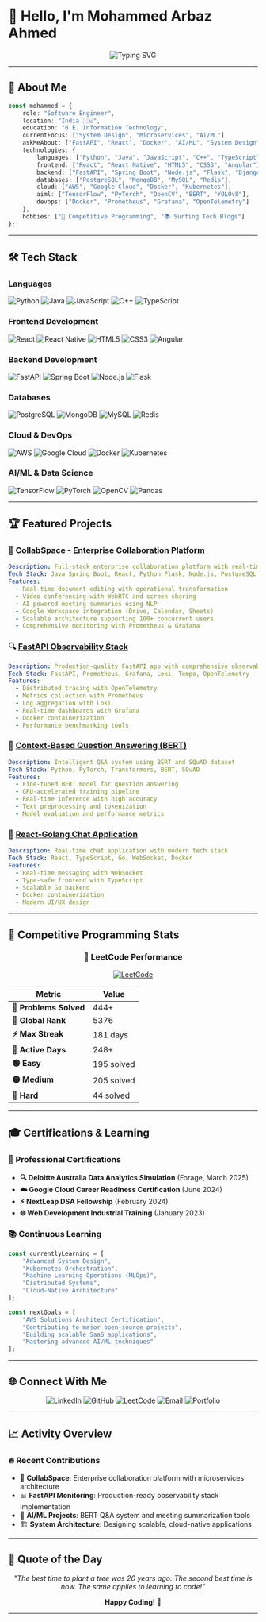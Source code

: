 # 👋 Hello, I'm Mohammed Arbaz Ahmed 

<div align="center">
  
![Typing SVG](https://readme-typing-svg.herokuapp.com?font=Fira+Code&duration=3000&pause=1000&color=00D9FF&center=true&vCenter=true&width=600&lines=Full-Stack+Software+Engineer+%F0%9F%9A%80;AI%2FML+Enthusiast+%F0%9F%A4%96;Problem+Solver+%F0%9F%A7%A9)

</div>

---

## 🚀 About Me

```typescript
const mohammed = {
    role: "Software Engineer",
    location: "India 🇮🇳",
    education: "B.E. Information Technology",
    currentFocus: ["System Design", "Microservices", "AI/ML"],
    askMeAbout: ["FastAPI", "React", "Docker", "AI/ML", "System Design"],
    technologies: {
        languages: ["Python", "Java", "JavaScript", "C++", "TypeScript"],
        frontend: ["React", "React Native", "HTML5", "CSS3", "Angular"],
        backend: ["FastAPI", "Spring Boot", "Node.js", "Flask", "Django"],
        databases: ["PostgreSQL", "MongoDB", "MySQL", "Redis"],
        cloud: ["AWS", "Google Cloud", "Docker", "Kubernetes"],
        aiml: ["TensorFlow", "PyTorch", "OpenCV", "BERT", "YOLOv8"],
        devops: ["Docker", "Prometheus", "Grafana", "OpenTelemetry"]
    },
    hobbies: ["🧩 Competitive Programming", "📚 Surfing Tech Blogs"]
};
```

---

## 🛠️ Tech Stack

### Languages
![Python](https://img.shields.io/badge/Python-3776AB?style=for-the-badge&logo=python&logoColor=white)
![Java](https://img.shields.io/badge/Java-ED8B00?style=for-the-badge&logo=openjdk&logoColor=white)
![JavaScript](https://img.shields.io/badge/JavaScript-323330?style=for-the-badge&logo=javascript&logoColor=F7DF1E)
![C++](https://img.shields.io/badge/C%2B%2B-00599C?style=for-the-badge&logo=c%2B%2B&logoColor=white)
![TypeScript](https://img.shields.io/badge/TypeScript-007ACC?style=for-the-badge&logo=typescript&logoColor=white)

### Frontend Development
![React](https://img.shields.io/badge/React-20232A?style=for-the-badge&logo=react&logoColor=61DAFB)
![React Native](https://img.shields.io/badge/React_Native-20232A?style=for-the-badge&logo=react&logoColor=61DAFB)
![HTML5](https://img.shields.io/badge/HTML5-E34F26?style=for-the-badge&logo=html5&logoColor=white)
![CSS3](https://img.shields.io/badge/CSS3-1572B6?style=for-the-badge&logo=css3&logoColor=white)
![Angular](https://img.shields.io/badge/Angular-DD0031?style=for-the-badge&logo=angular&logoColor=white)

### Backend Development
![FastAPI](https://img.shields.io/badge/FastAPI-005571?style=for-the-badge&logo=fastapi)
![Spring Boot](https://img.shields.io/badge/Spring_Boot-6DB33F?style=for-the-badge&logo=spring-boot&logoColor=white)
![Node.js](https://img.shields.io/badge/Node.js-43853D?style=for-the-badge&logo=node.js&logoColor=white)
![Flask](https://img.shields.io/badge/Flask-000000?style=for-the-badge&logo=flask&logoColor=white)

### Databases
![PostgreSQL](https://img.shields.io/badge/PostgreSQL-316192?style=for-the-badge&logo=postgresql&logoColor=white)
![MongoDB](https://img.shields.io/badge/MongoDB-4EA94B?style=for-the-badge&logo=mongodb&logoColor=white)
![MySQL](https://img.shields.io/badge/MySQL-005C84?style=for-the-badge&logo=mysql&logoColor=white)
![Redis](https://img.shields.io/badge/Redis-DC382D?style=for-the-badge&logo=redis&logoColor=white)

### Cloud & DevOps
![AWS](https://img.shields.io/badge/Amazon_AWS-FF9900?style=for-the-badge&logo=amazonaws&logoColor=white)
![Google Cloud](https://img.shields.io/badge/Google_Cloud-4285F4?style=for-the-badge&logo=google-cloud&logoColor=white)
![Docker](https://img.shields.io/badge/Docker-2496ED?style=for-the-badge&logo=docker&logoColor=white)
![Kubernetes](https://img.shields.io/badge/Kubernetes-326ce5?style=for-the-badge&logo=kubernetes&logoColor=white)

### AI/ML & Data Science
![TensorFlow](https://img.shields.io/badge/TensorFlow-FF6F00?style=for-the-badge&logo=tensorflow&logoColor=white)
![PyTorch](https://img.shields.io/badge/PyTorch-EE4C2C?style=for-the-badge&logo=pytorch&logoColor=white)
![OpenCV](https://img.shields.io/badge/OpenCV-27338e?style=for-the-badge&logo=OpenCV&logoColor=white)
![Pandas](https://img.shields.io/badge/Pandas-2C2D72?style=for-the-badge&logo=pandas&logoColor=white)

---


## 🏆 Featured Projects

### 🌟 [CollabSpace - Enterprise Collaboration Platform](https://github.com/ARBAZ1233678/CollabSpace)
```yaml
Description: Full-stack enterprise collaboration platform with real-time features
Tech Stack: Java Spring Boot, React, Python Flask, Node.js, PostgreSQL, Redis
Features: 
  - Real-time document editing with operational transformation
  - Video conferencing with WebRTC and screen sharing
  - AI-powered meeting summaries using NLP
  - Google Workspace integration (Drive, Calendar, Sheets)
  - Scalable architecture supporting 100+ concurrent users
  - Comprehensive monitoring with Prometheus & Grafana
```

### 🔍 [FastAPI Observability Stack](https://github.com/ARBAZ1233678/fastapi-monitoring)
```yaml
Description: Production-quality FastAPI app with comprehensive observability
Tech Stack: FastAPI, Prometheus, Grafana, Loki, Tempo, OpenTelemetry
Features:
  - Distributed tracing with OpenTelemetry
  - Metrics collection with Prometheus
  - Log aggregation with Loki
  - Real-time dashboards with Grafana
  - Docker containerization
  - Performance benchmarking tools
```

### 🤖 [Context-Based Question Answering (BERT)](https://github.com/ARBAZ1233678/Context-Based_Question-Answering)
```yaml
Description: Intelligent Q&A system using BERT and SQuAD dataset
Tech Stack: Python, PyTorch, Transformers, BERT, SQuAD
Features:
  - Fine-tuned BERT model for question answering
  - GPU-accelerated training pipeline
  - Real-time inference with high accuracy
  - Text preprocessing and tokenization
  - Model evaluation and performance metrics
```

### 📱 [React-Golang Chat Application](https://github.com/ARBAZ1233678/React-golang-chatApp)
```yaml
Description: Real-time chat application with modern tech stack
Tech Stack: React, TypeScript, Go, WebSocket, Docker
Features:
  - Real-time messaging with WebSocket
  - Type-safe frontend with TypeScript
  - Scalable Go backend
  - Docker containerization
  - Modern UI/UX design
```

---

## 🎯 Competitive Programming Stats

<div align="center">

### 🏅 LeetCode Performance
[![LeetCode](https://img.shields.io/badge/LeetCode-1506_Rating-FFA116?style=for-the-badge&logo=leetcode&logoColor=white)](https://codolio.com/profile/I9rRc5pB/card)

| Metric | Value |
|--------|-------|
| **🎯 Problems Solved** | 444+ |
| **🥇 Global Rank** | 5376 |
| **⚡ Max Streak** | 181 days |
| **📅 Active Days** | 248+ |
| **🟢 Easy** | 195 solved |
| **🟡 Medium** | 205 solved |
| **🔴 Hard** | 44 solved |

</div>


---

## 🎓 Certifications & Learning

### 🏅 Professional Certifications
- **🔍 Deloitte Australia Data Analytics Simulation** (Forage, March 2025)
- **☁️ Google Cloud Career Readiness Certification** (June 2024)
- **⚡ NextLeap DSA Fellowship** (February 2024)
- **🌐 Web Development Industrial Training** (January 2023)

### 📚 Continuous Learning
```javascript
const currentlyLearning = [
    "Advanced System Design",
    "Kubernetes Orchestration", 
    "Machine Learning Operations (MLOps)",
    "Distributed Systems",
    "Cloud-Native Architecture"
];

const nextGoals = [
    "AWS Solutions Architect Certification",
    "Contributing to major open-source projects",
    "Building scalable SaaS applications",
    "Mastering advanced AI/ML techniques"
];
```

---

## 🌐 Connect With Me

<div align="center">

[![LinkedIn](https://img.shields.io/badge/LinkedIn-0077B5?style=for-the-badge&logo=linkedin&logoColor=white)](https://linkedin.com/in/mohammed-arbaz-ahmed)
[![GitHub](https://img.shields.io/badge/GitHub-100000?style=for-the-badge&logo=github&logoColor=white)](https://github.com/ARBAZ1233678)
[![LeetCode](https://img.shields.io/badge/LeetCode-FFA116?style=for-the-badge&logo=leetcode&logoColor=white)](https://codolio.com/profile/I9rRc5pB/card)
[![Email](https://img.shields.io/badge/Email-D14836?style=for-the-badge&logo=gmail&logoColor=white)](mailto:mdarbaz3636@gmail.com)
[![Portfolio](https://img.shields.io/badge/Portfolio-000000?style=for-the-badge&logo=About.me&logoColor=white)](https://codolio.com/profile/I9rRc5pB)

</div>

---

## 📈 Activity Overview

### 🔥 Recent Contributions
- 🚀 **CollabSpace**: Enterprise collaboration platform with microservices architecture
- 📊 **FastAPI Monitoring**: Production-ready observability stack implementation  
- 🤖 **AI/ML Projects**: BERT Q&A system and meeting summarization tools
- 🏗️ **System Architecture**: Designing scalable, cloud-native applications



---


## 💬 Quote of the Day

<div align="center">

*"The best time to plant a tree was 20 years ago. The second best time is now. The same applies to learning to code!"*

**Happy Coding! 🚀**

</div>

---

<div align="center">



</div>
